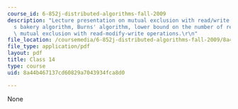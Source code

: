 ```yaml
---
course_id: 6-852j-distributed-algorithms-fall-2009
description: "Lecture presentation on mutual exclusion with read/write memory, Lamport\u2019\
  s bakery algorithm, Burns' algorithm, lower bound on the number of registers, and\
  \ mutual exclusion with read-modify-write operations.\r\n"
file_location: /coursemedia/6-852j-distributed-algorithms-fall-2009/8a44b467137cd60829a7043934fca8d0_MIT6_852JF09_lec14.pdf
file_type: application/pdf
layout: pdf
title: Class 14
type: course
uid: 8a44b467137cd60829a7043934fca8d0

---
```

None